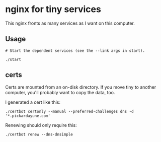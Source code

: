 # nginx for tiny services

This nginx fronts as many services as I want on this computer.

## Usage

    # Start the dependent services (see the --link args in start).

    ./start

## certs

Certs are mounted from an on-disk directory. If you move tiny to another computer, you'll probably want to copy the data, too.

I generated a cert like this:

    ./certbot certonly --manual --preferred-challenges dns -d '*.pickardayune.com'

Renewing should only require this:

    ./certbot renew --dns-dnsimple
